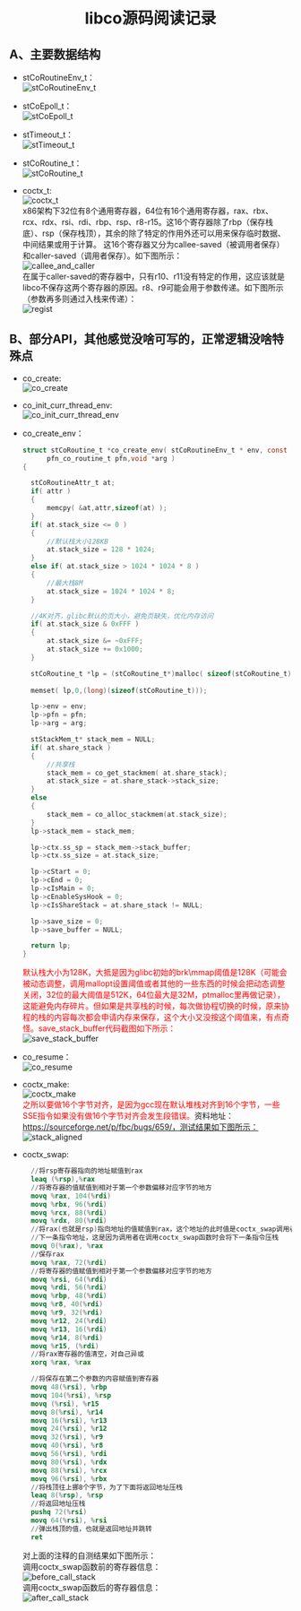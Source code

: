 # <center>libco源码阅读记录</center>

## A、主要数据结构
+ stCoRoutineEnv_t：    
  ![stCoRoutineEnv_t](../libco/stCoRoutineEnv_t.png)

+ stCoEpoll_t：  
  ![stCoEpoll_t](../libco/stCoEpoll_t.png)

+ stTimeout_t：  
  ![stTimeout_t](../libco/stTimeout_t.png)

+ stCoRoutine_t：  
  ![stCoRoutine_t](../libco/stCoRoutine_t.png)  

+ coctx_t:  
  ![coctx_t](../libco/coctx_t.png)  
  x86架构下32位有8个通用寄存器，64位有16个通用寄存器，rax、rbx、rcx、rdx、rsi、rdi、rbp、rsp、r8-r15。这16个寄存器除了rbp（保存栈底）、rsp（保存栈顶），其余的除了特定的作用外还可以用来保存临时数据、中间结果或用于计算。
  这16个寄存器又分为callee-saved（被调用者保存）和caller-saved（调用者保存）。如下图所示：  
  ![callee_and_caller](../libco/callee_and_caller.png)  
  在属于caller-saved的寄存器中，只有r10、r11没有特定的作用，这应该就是libco不保存这两个寄存器的原因。r8、r9可能会用于参数传递。如下图所示（参数再多则通过入栈来传递）：  
  ![regist](../libco/regist.jpg)  

## B、部分API，其他感觉没啥可写的，正常逻辑没啥特殊点
+ co_create:  
  ![co_create](../libco/co_create.png)  
+ co_init_curr_thread_env:  
  ![co_init_curr_thread_env](../libco/co_init_curr_thread_env.png)  

+ co_create_env：  
  ```c
  struct stCoRoutine_t *co_create_env( stCoRoutineEnv_t * env, const stCoRoutineAttr_t* attr,
		pfn_co_routine_t pfn,void *arg )
  {

	stCoRoutineAttr_t at;
	if( attr )
	{
		memcpy( &at,attr,sizeof(at) );
	}
	if( at.stack_size <= 0 )
	{
		//默认栈大小128KB
		at.stack_size = 128 * 1024;
	}
	else if( at.stack_size > 1024 * 1024 * 8 )
	{
		//最大栈8M
		at.stack_size = 1024 * 1024 * 8;
	}

	//4K对齐，glibc默认的页大小，避免页缺失，优化内存访问
	if( at.stack_size & 0xFFF ) 
	{
		at.stack_size &= ~0xFFF;
		at.stack_size += 0x1000;
	}

	stCoRoutine_t *lp = (stCoRoutine_t*)malloc( sizeof(stCoRoutine_t) );
	
	memset( lp,0,(long)(sizeof(stCoRoutine_t))); 

	lp->env = env;
	lp->pfn = pfn;
	lp->arg = arg;

	stStackMem_t* stack_mem = NULL;
	if( at.share_stack )
	{
		//共享栈
		stack_mem = co_get_stackmem( at.share_stack);
		at.stack_size = at.share_stack->stack_size;
	}
	else
	{
		stack_mem = co_alloc_stackmem(at.stack_size);
	}
	lp->stack_mem = stack_mem;

	lp->ctx.ss_sp = stack_mem->stack_buffer;
	lp->ctx.ss_size = at.stack_size;

	lp->cStart = 0;
	lp->cEnd = 0;
	lp->cIsMain = 0;
	lp->cEnableSysHook = 0;
	lp->cIsShareStack = at.share_stack != NULL;

	lp->save_size = 0;
	lp->save_buffer = NULL;

	return lp;
  }
  ```  
  <font color= "#FF0000">默认栈大小为128K，大抵是因为glibc初始的brk\mmap阈值是128K（可能会被动态调整，调用mallopt设置阈值或者其他的一些东西的时候会把动态调整关闭，32位的最大阈值是512K，64位最大是32M，ptmalloc里再做记录），这能避免内存碎片。但如果是共享栈的时候，每次做协程切换的时候，原来协程的栈的内容每次都会申请内存来保存，这个大小又没按这个阈值来，有点奇怪。save_stack_buffer代码截图如下所示：</font>  
  ![save_stack_buffer](../libco/save_stack_buffer.png)

+ co_resume：  
  ![co_resume](../libco/co_resume.png)  
+ coctx_make:  
  ![coctx_make](../libco/coctx_make.png)  
  <font color= "#FF0000">之所以要做16个字节对齐，是因为gcc现在默认堆栈对齐到16个字节，一些SSE指令如果没有做16个字节对齐会发生段错误。</font>资料地址：https://sourceforge.net/p/fbc/bugs/659/，测试结果如下图所示：  
  ![stack_aligned](../libco/stack_aligned.png)
+ coctx_swap:  
  ```S  
	//将rsp寄存器指向的地址赋值到rax
	leaq (%rsp),%rax
	//将寄存器的值赋值到相对于第一个参数偏移对应字节的地方
	movq %rax, 104(%rdi)
	movq %rbx, 96(%rdi)
	movq %rcx, 88(%rdi)
	movq %rdx, 80(%rdi)
	//将rax(也就是rsp)指向地址的值赋值到rax，这个地址的此时值是coctx_swap调用者的
	//下一条指令地址，这是因为调用者在调用coctx_swap函数时会将下一条指令压栈
	movq 0(%rax), %rax
	//保存rax
	movq %rax, 72(%rdi)
	//将寄存器的值赋值到相对于第一个参数偏移对应字节的地方
	movq %rsi, 64(%rdi)
	movq %rdi, 56(%rdi)
	movq %rbp, 48(%rdi)
	movq %r8, 40(%rdi)
	movq %r9, 32(%rdi)
	movq %r12, 24(%rdi)
	movq %r13, 16(%rdi)
	movq %r14, 8(%rdi)
	movq %r15, (%rdi)
	//将rax寄存器的值清空，对自己异或
	xorq %rax, %rax

	//将保存在第二个参数的内容赋值到寄存器
	movq 48(%rsi), %rbp
	movq 104(%rsi), %rsp
	movq (%rsi), %r15
	movq 8(%rsi), %r14
	movq 16(%rsi), %r13
	movq 24(%rsi), %r12
	movq 32(%rsi), %r9
	movq 40(%rsi), %r8
	movq 56(%rsi), %rdi
	movq 80(%rsi), %rdx
	movq 88(%rsi), %rcx
	movq 96(%rsi), %rbx
	//将栈顶往上挪8个字节，为了下面将返回地址压栈
	leaq 8(%rsp), %rsp
	//将返回地址压栈
	pushq 72(%rsi)
	movq 64(%rsi), %rsi
	//弹出栈顶的值，也就是返回地址并跳转
	ret
  ```  
  对上面的注释的自测结果如下图所示：  
  调用coctx_swap函数前的寄存器信息：  
  ![before_call_stack](../libco/before_call_stack.png)  
  调用coctx_swap函数后的寄存器信息：  
  ![after_call_stack](../libco/after_call_stack.png)  
  